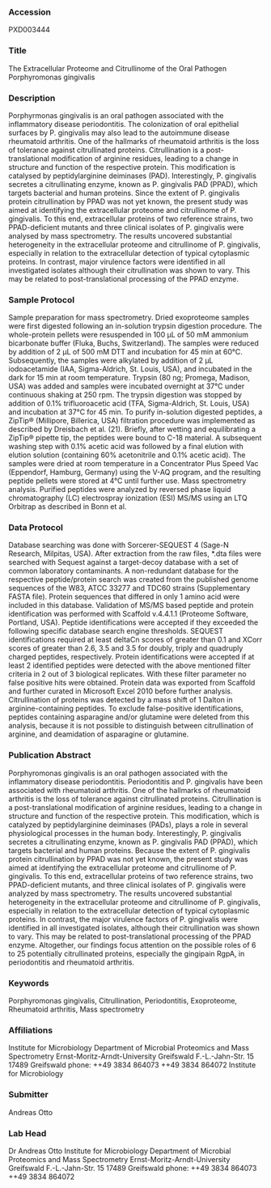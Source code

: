 ### Accession
PXD003444

### Title
The Extracellular Proteome and Citrullinome of the Oral Pathogen Porphyromonas gingivalis

### Description
Porphyrmonas gingivalis is an oral pathogen associated with the inflammatory disease periodontitis. The colonization of oral epithelial surfaces by P. gingivalis may also lead to the autoimmune disease rheumatoid arthritis. One of the hallmarks of rheumatoid arthritis is the loss of tolerance against citrullinated proteins. Citrullination is a post-translational modification of arginine residues, leading to a change in structure and function of the respective protein. This modification is catalysed by peptidylarginine deiminases (PAD). Interestingly, P. gingivalis secretes a citrullinating enzyme, known as P. gingivalis PAD (PPAD), which targets bacterial and human proteins. Since the extent of P. gingivalis protein citrullination by PPAD was not yet known, the present study was aimed at identifying the extracellular proteome and citrullinome of P. gingivalis. To this end, extracellular proteins of two reference strains, two PPAD-deficient mutants and three clinical isolates of P. gingivalis were analysed by mass spectrometry. The results uncovered substantial heterogeneity in the extracellular proteome and citrullinome of P. gingivalis, especially in relation to the extracellular detection of typical cytoplasmic proteins. In contrast, major virulence factors were identified in all investigated isolates although their citrullination was shown to vary. This may be related to post-translational processing of the PPAD enzyme.

### Sample Protocol
Sample preparation for mass spectrometry. Dried exoproteome samples were first digested following an in-solution trypsin digestion procedure. The whole-protein pellets were resuspended in 100 µL of 50 mM ammonium bicarbonate buffer (Fluka, Buchs, Switzerland). The samples were reduced by addition of 2 µL of 500 mM DTT and incubation for 45 min at 60°C. Subsequently, the samples were alkylated by addition of 2 µL iodoacetamide (IAA, Sigma-Aldrich, St. Louis, USA), and incubated in the dark for 15 min at room temperature. Trypsin (80 ng; Promega, Madison, USA) was added and samples were incubated overnight at 37°C under continuous shaking at 250 rpm. The trypsin digestion was stopped by addition of 0.1% trifluoroacetic acid (TFA, Sigma-Aldrich, St. Louis, USA) and incubation at 37°C for 45 min. To purify in-solution digested peptides, a ZipTip® (Millipore, Billerica, USA) filtration procedure was implemented as described by Dreisbach et al. (21). Briefly, after wetting and equilibrating a ZipTip® pipette tip, the peptides were bound to C-18 material. A subsequent washing step with 0.1% acetic acid was followed by a final elution with elution solution (containing 60% acetonitrile and 0.1% acetic acid). The samples were dried at room temperature in a Concentrator Plus Speed Vac (Eppendorf, Hamburg, Germany) using the V-AQ program, and the resulting peptide pellets were stored at 4°C until further use. Mass spectrometry analysis. Purified peptides were analyzed by reversed phase liquid chromatography (LC) electrospray ionization (ESI) MS/MS using an LTQ Orbitrap as described in Bonn et al.

### Data Protocol
Database searching was done with Sorcerer-SEQUEST 4 (Sage-N Research, Milpitas, USA). After extraction from the raw files, *.dta files were searched with Sequest against a target-decoy database with a set of common laboratory contaminants. A non-redundant database for the respective peptide/protein search was created from the published genome sequences of the W83, ATCC 33277 and TDC60 strains (Supplementary FASTA file). Protein sequences that differed in only 1 amino acid were included in this database. Validation of MS/MS based peptide and protein identification was performed with Scaffold v.4.4.1.1 (Proteome Software, Portland, USA). Peptide identifications were accepted if they exceeded the following specific database search engine thresholds. SEQUEST identifications required at least deltaCn scores of greater than 0.1 and XCorr scores of greater than 2.6, 3.5 and 3.5 for doubly, triply and quadruply charged peptides, respectively. Protein identifications were accepted if at least 2 identified peptides were detected with the above mentioned filter criteria in 2 out of 3 biological replicates. With these filter parameter no false positive hits were obtained. Protein data was exported from Scaffold and further curated in Microsoft Excel 2010 before further analysis. Citrullination of proteins was detected by a mass shift of 1 Dalton in arginine-containing peptides. To exclude false-positive identifications, peptides containing asparagine and/or glutamine were deleted from this analysis, because it is not possible to distinguish between citrullination of arginine, and deamidation of asparagine or glutamine.

### Publication Abstract
Porphyromonas gingivalis is an oral pathogen associated with the inflammatory disease periodontitis. Periodontitis and P. gingivalis have been associated with rheumatoid arthritis. One of the hallmarks of rheumatoid arthritis is the loss of tolerance against citrullinated proteins. Citrullination is a post-translational modification of arginine residues, leading to a change in structure and function of the respective protein. This modification, which is catalyzed by peptidylarginine deiminases (PADs), plays a role in several physiological processes in the human body. Interestingly, P. gingivalis secretes a citrullinating enzyme, known as P. gingivalis PAD (PPAD), which targets bacterial and human proteins. Because the extent of P. gingivalis protein citrullination by PPAD was not yet known, the present study was aimed at identifying the extracellular proteome and citrullinome of P. gingivalis. To this end, extracellular proteins of two reference strains, two PPAD-deficient mutants, and three clinical isolates of P. gingivalis were analyzed by mass spectrometry. The results uncovered substantial heterogeneity in the extracellular proteome and citrullinome of P. gingivalis, especially in relation to the extracellular detection of typical cytoplasmic proteins. In contrast, the major virulence factors of P. gingivalis were identified in all investigated isolates, although their citrullination was shown to vary. This may be related to post-translational processing of the PPAD enzyme. Altogether, our findings focus attention on the possible roles of 6 to 25 potentially citrullinated proteins, especially the gingipain RgpA, in periodontitis and rheumatoid arthritis.

### Keywords
Porphyromonas gingivalis, Citrullination, Periodontitis, Exoproteome, Rheumatoid arthritis, Mass spectrometry

### Affiliations
Institute for Microbiology Department of Microbial Proteomics and Mass Spectrometry Ernst-Moritz-Arndt-University Greifswald F.-L.-Jahn-Str. 15 17489 Greifswald phone:  ++49 3834 864073             ++49 3834 864072
Institute for Microbiology

### Submitter
Andreas Otto

### Lab Head
Dr Andreas Otto
Institute for Microbiology Department of Microbial Proteomics and Mass Spectrometry Ernst-Moritz-Arndt-University Greifswald F.-L.-Jahn-Str. 15 17489 Greifswald phone:  ++49 3834 864073             ++49 3834 864072


